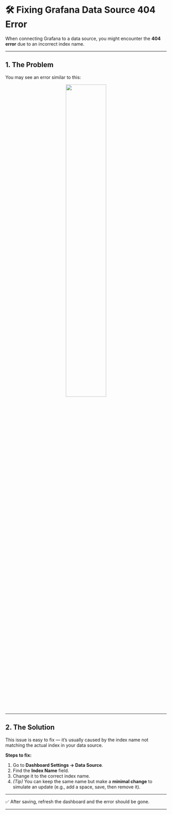 # 🛠 Fixing Grafana Data Source 404 Error

When connecting Grafana to a data source, you might encounter the **404 error** due to an incorrect index name.

---

## 1. The Problem

You may see an error similar to this:

<div align="center">
  <img src="https://github.com/user-attachments/assets/ade12f41-579d-4c8e-b378-99db8611e9c9" width="50%" />
</div>

---

## 2. The Solution

This issue is easy to fix — it’s usually caused by the index name not matching the actual index in your data source.

**Steps to fix:**

1. Go to **Dashboard Settings → Data Source**.
2. Find the **Index Name** field.
3. Change it to the correct index name.
4. *(Tip)* You can keep the same name but make a **minimal change** to simulate an update (e.g., add a space, save, then remove it).

---

✅ After saving, refresh the dashboard and the error should be gone.

---
